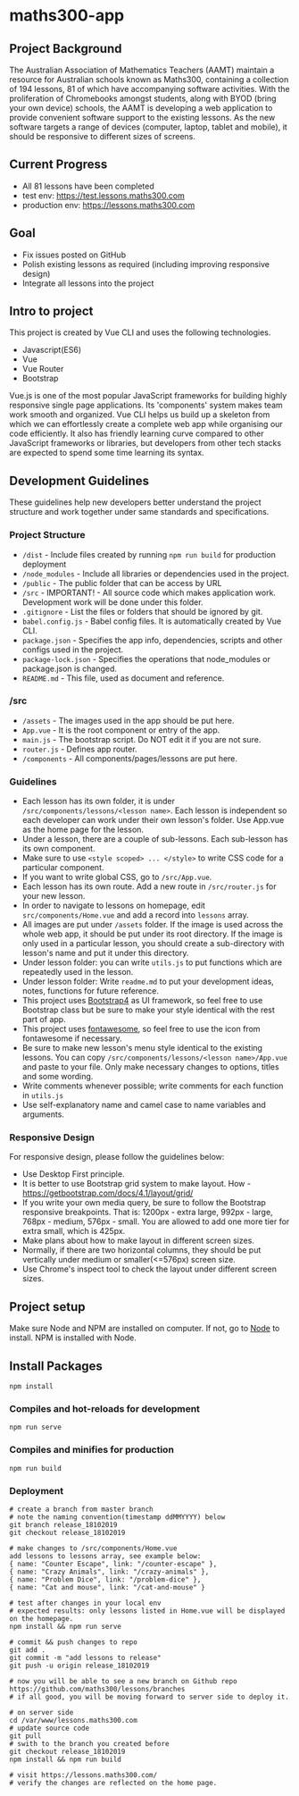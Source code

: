 # maths300-app

## Project Background
The Australian Association of Mathematics Teachers (AAMT) maintain a resource for Australian schools known as Maths300, containing a collection of 194 lessons, 81 of which have accompanying software activities. With the proliferation of Chromebooks amongst students, along with BYOD (bring your own device) schools, the AAMT is developing a web application to provide convenient software support to the existing lessons. As the new software targets a range of devices (computer, laptop, tablet and mobile), it should be responsive to different sizes of screens.

## Current Progress
* All 81 lessons have been completed
* test env: https://test.lessons.maths300.com
* production env: https://lessons.maths300.com

## Goal
* Fix issues posted on GitHub
* Polish existing lessons as required (including improving responsive design)
* Integrate all lessons into the project

## Intro to project
This project is created by Vue CLI and uses the following technologies.
* Javascript(ES6)
* Vue
* Vue Router
* Bootstrap

Vue.js is one of the most popular JavaScript frameworks for building highly responsive single page applications. Its 'components' system makes team work smooth and organized. Vue CLI helps us build up a skeleton from which we can effortlessly create a complete web app while organising our code efficiently. It also has friendly learning curve compared to other JavaScript frameworks or libraries, but developers from other tech stacks are expected to spend some time learning its syntax.

## Development Guidelines
These guidelines help new developers better understand the project structure and work together under same standards and specifications.

### Project Structure
* `/dist` - Include files created by running `npm run build` for production deployment
* `/node_modules` - Include all libraries or dependencies used in the project.
* `/public` - The public folder that can be access by URL
* `/src` - IMPORTANT! - All source code which makes application work. Development work will be done under this folder.
* `.gitignore` - List the files or folders that should be ignored by git.
* `babel.config.js` - Babel config files. It is automatically created by Vue CLI.
* `package.json` - Specifies the app info, dependencies, scripts and other configs used in the project.
* `package-lock.json` - Specifies the operations that node_modules or package.json is changed.
* `README.md` - This file, used as document and reference.

### /src
* `/assets` - The images used in the app should be put here.
* `App.vue` - It is the root component or entry of the app.
* `main.js` - The bootstrap script. Do NOT edit it if you are not sure.
* `router.js` - Defines app router.
* `/components` - All components/pages/lessons are put here.

### Guidelines
* Each lesson has its own folder, it is under `/src/components/lessons/<lesson name>`. Each lesson is independent so each developer can work under their own lesson's folder. Use App.vue as the home page for the lesson.
* Under a lesson, there are a couple of sub-lessons. Each sub-lesson has its own component.
* Make sure to use `<style scoped> ... </style>` to write CSS code for a particular component.
* If you want to write global CSS, go to `/src/App.vue`.
* Each lesson has its own route. Add a new route in `/src/router.js` for your new lesson.
* In order to navigate to lessons on homepage, edit `src/components/Home.vue` and add a record into `lessons` array.
* All images are put under `/assets` folder. If the image is used across the whole web app, it should be put under its root directory. If the image is only used in a particular lesson, you should create a sub-directory with lesson's name and put it under this directory.
* Under lesson folder: you can write `utils.js` to put functions which are repeatedly used in the lesson.
* Under lesson folder: Write `readme.md` to put your development ideas, notes, functions for future reference.
* This project uses [Bootstrap4](https://getbootstrap.com/docs/4.3/getting-started/introduction/) as UI framework, so feel free to use Bootstrap class but be sure to make your style identical with the rest part of app.
* This project uses [fontawesome](https://fontawesome.com/icons?d=gallery), so feel free to use the icon from fontawesome if necessary.
* Be sure to make new lesson's menu style identical to the existing lessons. You can copy `/src/components/lessons/<lesson name>/App.vue` and paste to your file. Only make necessary changes to options, titles and some wording.
* Write comments whenever possible; write comments for each function in `utils.js`
* Use self-explanatory name and camel case to name variables and arguments.

### Responsive Design
For responsive design, please follow the guidelines below:
* Use Desktop First principle.
* It is better to use Bootstrap grid system to make layout. How - https://getbootstrap.com/docs/4.1/layout/grid/
* If you write your own media query, be sure to follow the Bootstrap responsive breakpoints. That is: 1200px - extra large, 992px - large, 768px - medium, 576px - small. You are allowed to add one more tier for extra small, which is 425px.
* Make plans about how to make layout in different screen sizes.  
* Normally, if there are two horizontal columns, they should be put vertically under medium or smaller(<=576px) screen size.
* Use Chrome's inspect tool to check the layout under different screen sizes.

## Project setup
Make sure Node and NPM are installed on computer. If not, go to [Node](https://nodejs.org/en/) to install. NPM is installed with Node.

## Install Packages
```
npm install
```

### Compiles and hot-reloads for development
```
npm run serve
```

### Compiles and minifies for production
```
npm run build
```

### Deployment
```
# create a branch from master branch
# note the naming convention(timestamp ddMMYYYY) below
git branch release_18102019
git checkout release_18102019

# make changes to /src/components/Home.vue
add lessons to lessons array, see example below:
{ name: "Counter Escape", link: "/counter-escape" },
{ name: "Crazy Animals", link: "/crazy-animals" },
{ name: "Problem Dice", link: "/problem-dice" },
{ name: "Cat and mouse", link: "/cat-and-mouse" }

# test after changes in your local env
# expected results: only lessons listed in Home.vue will be displayed on the homepage.
npm install && npm run serve

# commit && push changes to repo
git add .
git commit -m "add lessons to release"
git push -u origin release_18102019

# now you will be able to see a new branch on Github repo https://github.com/maths300/lessons/branches
# if all good, you will be moving forward to server side to deploy it.

# on server side
cd /var/www/lessons.maths300.com
# update source code
git pull
# swith to the branch you created before
git checkout release_18102019
npm install && npm run build

# visit https://lessons.maths300.com/
# verify the changes are reflected on the home page.
```
